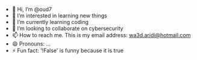 - 👋 Hi, I’m @oud7
- 👀 I’m interested in learning new things
- 🌱 I’m currently learning coding 
- 💞️ I’m looking to collaborate on cybersecurity
- 📫 How to reach me. This is my email address: wa3d.aridi@hotmail.com
- 😄 Pronouns: ...
- ⚡ Fun fact: '!False' is funny because it is true

<!---
oud7/oud7 is a ✨ special ✨ repository because its `README.md` (this file) appears on your GitHub profile.
You can click the Preview link to take a look at your changes.
--->
